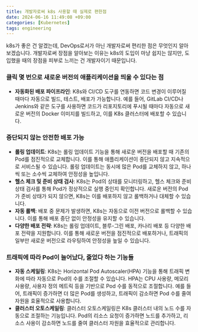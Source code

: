 ```yaml
---
title: 개발자로써 k8s 사용할 때 실제로 편한점
date: 2024-06-16 11:49:08 +09:00
categories: [Kubernetes]
tags: engineering
---
```


k8s가 좋은 건 알겠는데, DevOps로서가 아닌 개발자로써 편리한 점은 무엇인지 알아보겠습니다.
개발자로써 장점을 알아보는 이유는 k8s의 도입이 마냥 쉽지는 않지만, 도입했을 때의 장점을 피부로 느끼는 건 개발자이기 때문입니다.

### 클릭 몇 번으로 새로운 버전의 애플리케이션을 띄울 수 있다는 점

- **자동화된 배포 파이프라인**: K8s와 CI/CD 도구를 연동하면 코드 변경이 이루어질 때마다 자동으로 빌드, 테스트, 배포가 가능합니다. 예를 들어, GitLab CI/CD나 Jenkins와 같은 도구를 사용하면 코드가 리포지토리에 푸시될 때마다 자동으로 새로운 버전의 Docker 이미지를 빌드하고, 이를 K8s 클러스터에 배포할 수 있습니다.

### 중단되지 않는 안전한 배포 가능

- **롤링 업데이트**: K8s는 롤링 업데이트 기능을 통해 새로운 버전을 배포할 때 기존의 Pod를 점진적으로 교체합니다. 이를 통해 애플리케이션이 중단되지 않고 지속적으로 서비스될 수 있습니다. 롤링 업데이트는 동시에 많은 Pod를 교체하지 않고, 하나씩 또는 소수씩 교체하여 안정성을 높입니다.
- **헬스 체크 및 준비 상태 검사**: K8s는 Pod의 상태를 모니터링하고, 헬스 체크와 준비 상태 검사를 통해 Pod가 정상적으로 실행 중인지 확인합니다. 새로운 버전의 Pod가 준비 상태가 되지 않으면, K8s는 이를 배포하지 않고 롤백하거나 대체할 수 있습니다.
- **자동 롤백**: 배포 중 문제가 발생하면, K8s는 자동으로 이전 버전으로 롤백할 수 있습니다. 이를 통해 배포 중단 없이 안정성을 유지할 수 있습니다.
- **다양한 배포 전략**: K8s는 롤링 업데이트, 블루-그린 배포, 카나리 배포 등 다양한 배포 전략을 지원합니다. 이를 통해 새로운 버전을 점진적으로 배포하거나, 트래픽의 일부만 새로운 버전으로 라우팅하여 안정성을 높일 수 있습니다.


### 트래픽에 따라 Pod이 늘어났다, 줄었다 하는 기능들

- **자동 스케일링**: K8s는 Horizontal Pod Autoscaler(HPA) 기능을 통해 트래픽 변화에 따라 자동으로 Pod의 수를 조절할 수 있습니다. HPA는 CPU 사용량, 메모리 사용량, 사용자 정의 메트릭 등을 기반으로 Pod 수를 동적으로 조절합니다. 예를 들어, 트래픽이 증가하면 더 많은 Pod를 생성하고, 트래픽이 감소하면 Pod 수를 줄여 자원을 효율적으로 사용합니다.
- **클러스터 오토스케일링**: 클러스터 오토스케일링은 K8s 클러스터 내의 노드 수를 자동으로 조절하는 기능입니다. Pod의 리소스 요청이 증가하면 노드를 추가하고, 리소스 사용이 감소하면 노드를 줄여 클러스터 자원을 효율적으로 관리합니다.
